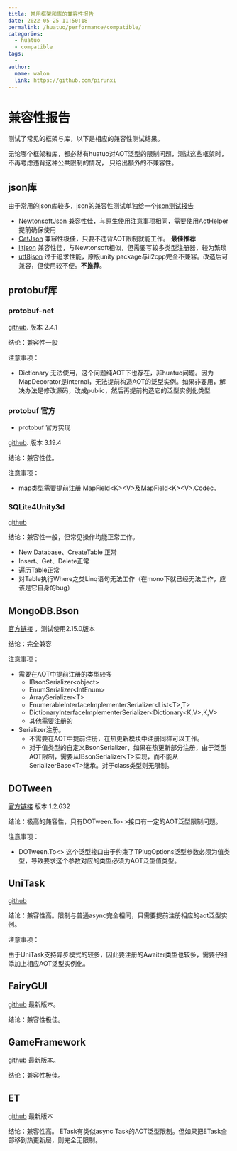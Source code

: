 ```yaml
---
title: 常用框架和库的兼容性报告
date: 2022-05-25 11:50:18
permalink: /huatuo/performance/compatible/
categories:
  - huatuo
  - compatible
tags:
  - 
author: 
  name: walon
  link: https://github.com/pirunxi
---
```

# 兼容性报告

测试了常见的框架与库，以下是相应的兼容性测试结果。

无论哪个框架和库，都必然有huatuo对AOT泛型的限制问题，测试这些框架时，不再考虑违背这种公共限制的情况，
只给出额外的不兼容性。

## json库

由于常用的json库较多，json的兼容性测试单独给一个[json测试报告](/huatuo/performance/compatible_json/)

- [NewtonsoftJson](https://github.com/jilleJr/Newtonsoft.Json-for-Unity) 兼容性佳，与原生使用注意事项相同，需要使用AotHelper提前确保使用
- [CatJson](https://github.com/CatImmortal/CatJson) 兼容性极佳，只要不违背AOT限制就能工作。 **最佳推荐**
- [litjson](https://github.com/LitJSON/litjson) 兼容性佳，与Newtonsoft相似，但需要写较多类型注册器，较为繁琐
- [utf8json](https://github.com/neuecc/Utf8Json) 过于追求性能，原版unity package与il2cpp完全不兼容。改造后可兼容，但使用较不便。**不推荐**。

## protobuf库

### protobuf-net

[github](https://github.com/protobuf-net/protobuf-net). 版本 2.4.1

结论：兼容性一般

注意事项：

- Dictionary 无法使用，这个问题纯AOT下也存在，非huatuo问题。因为MapDecorator是internal，无法提前构造AOT的泛型实例。如果非要用，解决办法是修改源码，改成public，然后再提前构造它的泛型实例化类型

### protobuf 官方

- protobuf 官方实现

[github](https://github.com/protocolbuffers/protobuf).  版本 3.19.4

结论：兼容性佳。

注意事项：

- map类型需要提前注册 MapField&lt;K&gt;&lt;V&gt;及MapField&lt;K&gt;&lt;V&gt;.Codec。

### SQLite4Unity3d

[github](https://github.com/robertohuertasm/SQLite4Unity3d)

结论：兼容性一般，但常见操作均能正常工作。

- New Database、CreateTable 正常
- Insert、Get、Delete正常
- 遍历Table正常
- 对Table执行Where之类Linq语句无法工作（在mono下就已经无法工作，应该是它自身的bug）

## MongoDB.Bson

[官方链接](http://mongodb.github.io/mongo-java-driver/3.4/bson/) ，测试使用2.15.0版本

结论：完全兼容

注意事项：

- 需要在AOT中提前注册的类型较多
  - IBsonSerializer&lt;object&gt;
  - EnumSerializer&lt;IntEnum&gt;
  - ArraySerializer&lt;T&gt;
  - EnumerableInterfaceImplementerSerializer&lt;List&lt;T&gt;,T&gt;
  - DictionaryInterfaceImplementerSerializer&lt;Dictionary&lt;K,V&gt;,K,V&gt;
  - 其他需要注册的
- Serializer注册。
  - 不需要在AOT中提前注册，在热更新模块中注册同样可以工作。
  - 对于值类型的自定义BsonSerializer，如果在热更新部分注册，由于泛型AOT限制，需要从IBsonSerializer&lt;T&gt;实现，而不能从SerializerBase&lt;T&gt;继承。对于class类型则无限制。

## DOTween

[官方链接](http://dotween.demigiant.com/index.php) 版本 1.2.632

结论：极高的兼容性，只有DOTween.To&lt;&gt;接口有一定的AOT泛型限制问题。

注意事项：

- DOTween.To&lt;&gt; 这个泛型接口由于约束了TPlugOptions泛型参数必须为值类型，导致要求这个参数对应的类型必须为AOT泛型值类型。

## UniTask

[github](https://github.com/Cysharp/UniTask)

结论：兼容性高。限制与普通async完全相同，只需要提前注册相应的aot泛型实例。

注意事项：

由于UniTask支持异步模式的较多，因此要注册的Awaiter类型也较多，需要仔细添加上相应AOT泛型实例化。

## FairyGUI

[github](https://github.com/fairygui/FairyGUI-unity) 最新版本。

结论：兼容性极佳。

## GameFramework

[github](https://github.com/EllanJiang/GameFramework) 最新版本。

结论：兼容性极佳。

## ET

[github](https://github.com/egametang/ET) 最新版本

结论：兼容性高。 ETask有类似async Task的AOT泛型限制。但如果把ETask全部移到热更新层，则完全无限制。
